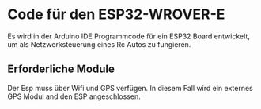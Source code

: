 # Code für den ESP32-WROVER-E

Es wird in der Arduino IDE Programmcode für ein ESP32 Board entwickelt, um als Netzwerksteuerung eines Rc Autos zu fungieren.

## Erforderliche Module
Der Esp muss über Wifi und GPS verfügen. In diesem Fall wird ein externes GPS Modul and den ESP angeschlossen.
